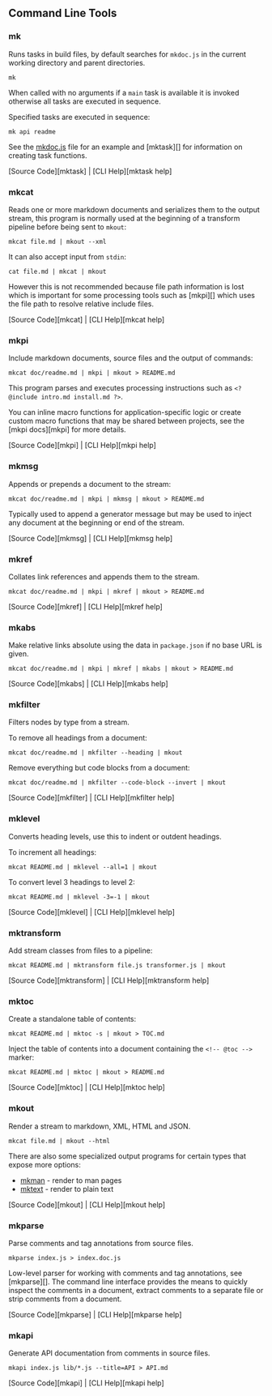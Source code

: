 ## Command Line Tools

### mk

Runs tasks in build files, by default searches for `mkdoc.js` in the current working directory and parent directories.

```shell
mk
```

When called with no arguments if a `main` task is available it is invoked otherwise all tasks are executed in sequence.

Specified tasks are executed in sequence:

```shell
mk api readme
```

See the [mkdoc.js](/mkdoc.js) file for an example and [mktask][] for information on creating task functions.

[Source Code][mktask] | [CLI Help][mktask help]

### mkcat

Reads one or more markdown documents and serializes them to the output stream, this program is normally used at the beginning of a transform pipeline before being sent to `mkout`:

```shell
mkcat file.md | mkout --xml
```

It can also accept input from `stdin`:

```shell
cat file.md | mkcat | mkout
```

However this is not recommended because file path information is lost which is important for some processing tools such as [mkpi][] which uses the file path to resolve relative include files.

[Source Code][mkcat] | [CLI Help][mkcat help]

### mkpi

Include markdown documents, source files and the output of commands:

```shell
mkcat doc/readme.md | mkpi | mkout > README.md
```

This program parses and executes processing instructions such as `<? @include intro.md install.md ?>`.

You can inline macro functions for application-specific logic or create custom macro functions that may be shared between projects, see the [mkpi docs][mkpi] for more details.

[Source Code][mkpi] | [CLI Help][mkpi help]

### mkmsg

Appends or prepends a document to the stream:

```shell
mkcat doc/readme.md | mkpi | mkmsg | mkout > README.md
```

Typically used to append a generator message but may be used to inject any document at the beginning or end of the stream.

[Source Code][mkmsg] | [CLI Help][mkmsg help]

### mkref

Collates link references and appends them to the stream.

```shell
mkcat doc/readme.md | mkpi | mkref | mkout > README.md
```

[Source Code][mkref] | [CLI Help][mkref help]

### mkabs

Make relative links absolute using the data in `package.json` if no base URL is given.

```shell
mkcat doc/readme.md | mkpi | mkref | mkabs | mkout > README.md
```

[Source Code][mkabs] | [CLI Help][mkabs help]

### mkfilter

Filters nodes by type from a stream.

To remove all headings from a document:

```shell
mkcat doc/readme.md | mkfilter --heading | mkout
```

Remove everything but code blocks from a document:

```shell
mkcat doc/readme.md | mkfilter --code-block --invert | mkout
```

[Source Code][mkfilter] | [CLI Help][mkfilter help]

### mklevel

Converts heading levels, use this to indent or outdent headings.

To increment all headings:

```shell
mkcat README.md | mklevel --all=1 | mkout
```

To convert level 3 headings to level 2:

```shell
mkcat README.md | mklevel -3=-1 | mkout
```

[Source Code][mklevel] | [CLI Help][mklevel help]

### mktransform

Add stream classes from files to a pipeline:

```shell
mkcat README.md | mktransform file.js transformer.js | mkout
```

[Source Code][mktransform] | [CLI Help][mktransform help]

### mktoc

Create a standalone table of contents:

```shell
mkcat README.md | mktoc -s | mkout > TOC.md
```

Inject the table of contents into a document containing the `<!-- @toc -->` marker:

```shell
mkcat README.md | mktoc | mkout > README.md
```

[Source Code][mktoc] | [CLI Help][mktoc help]

### mkout

Render a stream to markdown, XML, HTML and JSON.

```shell
mkcat file.md | mkout --html
```

There are also some specialized output programs for certain types that expose more options:

* [mkman](https://github.com/mkdoc/mkout#mkman) - render to man pages
* [mktext](https://github.com/mkdoc/mkout#mktext) - render to plain text

[Source Code][mkout] | [CLI Help][mkout help]

### mkparse

Parse comments and tag annotations from source files.

```shell
mkparse index.js > index.doc.js
```

Low-level parser for working with comments and tag annotations, see [mkparse][]. The command line interface provides the means to quickly inspect the comments in a document, extract comments to a separate file or strip comments from a document.

[Source Code][mkparse] | [CLI Help][mkparse help]

### mkapi

Generate API documentation from comments in source files.

```shell
mkapi index.js lib/*.js --title=API > API.md
```

[Source Code][mkapi] | [CLI Help][mkapi help]
